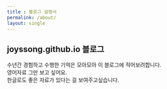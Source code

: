 ```yaml
---
title : 블로그 설명서  
permalink: /about/  
layout: single  
---
```


## joyssong.github.io 블로그  

수년간 경험하고 수행한 기억은 모아모아 이 블로그에 적어보려합니다.  
영어자료 그만 보고 싶어요.  
한글로도 좋은 자료가 있다는 걸 보여주고싶습니다.  

